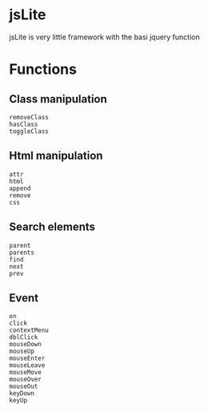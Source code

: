 # jsLite

jsLite is very little framework with the basi jquery function

# Functions

## Class manipulation

```addClass
removeClass
hasClass
toggleClass
```

## Html manipulation

```
attr
html
append
remove
css
```

## Search elements

```
parent
parents
find
next
prev
```

## Event

```
on
click
contextMenu
dblClick
mouseDown
mouseUp
mouseEnter
mouseLeave
mouseMove
mouseOver
mouseOut
keyDown
keyUp
```
